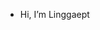 - Hi, I’m Linggaept
  
<!---
Linggaept/Linggaept is a ✨ special ✨ repository because its `README.md` (this file) appears on your GitHub profile.
You can click the Preview link to take a look at your changes.
--->
